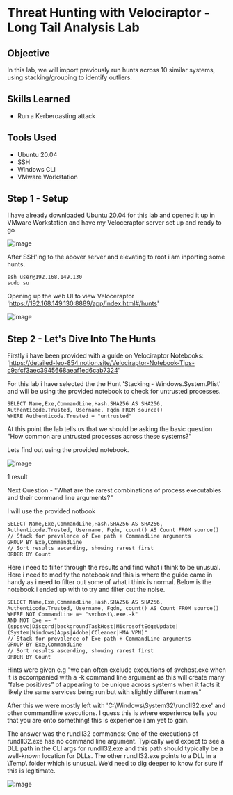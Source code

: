 # Threat Hunting with Velociraptor - Long Tail Analysis Lab

## Objective

In this lab, we will import previously run hunts across 10 similar systems, using stacking/grouping to identify outliers. 

## Skills Learned
- Run a Kerberoasting attack

## Tools Used
- Ubuntu 20.04
- SSH
- Windows CLI
- VMware Workstation


## Step 1 - Setup

I have already downloaded Ubuntu 20.04 for this lab and opened it up in VMware Workstation and have my Veloceraptor server set up and ready to go

![image](https://github.com/Matt4llan/Threat-Hunting-with-Velociraptor/assets/156334555/c398f222-591a-43da-aa31-9b0e8910757e)

After SSH'ing to the abover server and elevating to root i am inporting some hunts.

```
ssh user@192.168.149.130
sudo su
```

Opening up the web UI to view Veloceraptor 'https://192.168.149.130:8889/app/index.html#/hunts'

![image](https://github.com/Matt4llan/Threat-Hunting-with-Velociraptor/assets/156334555/0ef9545f-daca-44be-9782-32a1229227dc)


## Step 2 - Let's Dive Into The Hunts

Firstly i have been provided with a guide on Velociraptor Notebooks: 'https://detailed-leo-854.notion.site/Velociraptor-Notebook-Tips-c9afcf3aec3945668aeaf1ed6cab7324'

For this lab i have selected the the Hunt 'Stacking - Windows.System.Plist' and will be using the provided notebook to check for untrusted processes.

```
SELECT Name,Exe,CommandLine,Hash.SHA256 AS SHA256, Authenticode.Trusted, Username, Fqdn FROM source()
WHERE Authenticode.Trusted = "untrusted"
```

At this point the lab tells us that we should be asking the basic question "How common are untrusted processes across these systems?"

Lets find out using the provided notebook.

![image](https://github.com/Matt4llan/Threat-Hunting-with-Velociraptor/assets/156334555/d092d9bc-99e6-4765-bdf1-89abea40f53b)

1 result

Next Question - "What are the rarest combinations of process executables and their command line arguments?"

I will use the provided notbook

```
SELECT Name,Exe,CommandLine,Hash.SHA256 AS SHA256, Authenticode.Trusted, Username, Fqdn, count() AS Count FROM source()
// Stack for prevalence of Exe path + CommandLine arguments
GROUP BY Exe,CommandLine
// Sort results ascending, showing rarest first
ORDER BY Count
```

Here i need to filter through the results and find what i think to be unusual. Here i need to modify the notebook and this is where the guide came in handy as i need to filter out some of what i think is normal. Below is the notebook i ended up with to try and filter out the noise.

```
SELECT Name,Exe,CommandLine,Hash.SHA256 AS SHA256, Authenticode.Trusted, Username, Fqdn, count() AS Count FROM source()
WHERE NOT CommandLine =~ "svchost\.exe.-k"
AND NOT Exe =~ "(sppsvc|Discord|backgroundTaskHost|MicrosoftEdgeUpdate|(System|Windows)Apps|Adobe|CCleaner|HMA VPN)"
// Stack for prevalence of Exe path + CommandLine arguments
GROUP BY Exe,CommandLine
// Sort results ascending, showing rarest first
ORDER BY Count
```

Hints were given e.g "we can often exclude executions of svchost.exe when it is accompanied with a -k command line argument as this will create many “false positives” of appearing to be unique across systems when it facts it likely the same services being run but with slightly different names"

After this we were mostly left with 'C:\Windows\System32\rundll32.exe' and other commandline executions. I guess this is where experience tells you that you are onto something! this is experience i am yet to gain. 

The answer was the rundll32 commands:
One of the executions of rundll32.exe has no command line argument. Typically we’d expect to see a DLL path in the CLI args for rundll32.exe and this path should typically be a well-known location for DLLs.
The other rundll32.exe points to a DLL in a \\Temp\\ folder which is unusual. We’d need to dig deeper to know for sure if this is legitimate.

![image](https://github.com/Matt4llan/Threat-Hunting-with-Velociraptor/assets/156334555/8e69ed28-1a00-40b3-ac7c-6fc7648062a0)





